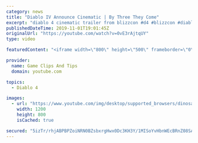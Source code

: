```yaml
---
category: news
title: "Diablo IV Announce Cinematic | By Three They Come"
excerpt: "diablo 4 cinematic trailer from blizzcon #d4 #blizzcon #diablo."
publishedDateTime: 2019-11-01T19:01:45Z
originalUrl: "https://youtube.com/watch?v=0vE3rAjtqUY"
type: video

featuredContent: "<iframe width=\"800\" height=\"500\" frameborder=\"0\" src=\"https://www.youtube.com/embed/0vE3rAjtqUY\" allow=\"accelerometer; autoplay; encrypted-media; gyroscope; picture-in-picture\" allowfullscreen></iframe>"

provider:
  name: Game Clips And Tips
  domain: youtube.com

topics:
  - Diablo 4

images:
  - url: "https://www.youtube.com/img/desktop/supported_browsers/dinosaur.png"
    width: 1200
    height: 800
    isCached: true

secured: "5izTr/rhjABPBPZoiNRN0BZsbxrgHwx0Dc3KH3Y/1MISoYvHbnWEcBRnZ08SARBGhjgSykoUj4VnAYAGK8v0GTwSZDFrzw7onV0Eiv3uBjyRNI2hIICW1LZIKIWXGk7AFXQJ1Vt1A/MJ9P16b7AMAd19HpVfQC585nLAXKs1LX0BRiwLcEp/SXAe9aZKTVkB/ORxVRsmJ0ZE1R9aYIswzzmfGolpZgtNBNrLpPqFaXIHGbExeEOm4kh0+R3Ei/8FOwMT1m609k2XYSUFKOf4sbVw8cRQxsNlYSZ9gXE87kjVhWsdmkCYKhMNHPgEL1Oebakf1u9X1Tn1mtbRNMmaMnbqOGQoumwqjnLXFp6bFn/Es6Ss1zx8U69UNzwdVJxT5Atll0XEb7i3irYTfBbdfg==;jxiMMDFvJZ0aYkMl/y6keA=="
---
```


